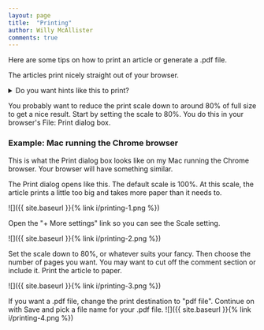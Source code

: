 ```yaml
---
layout: page
title:  "Printing"
author: Willy McAllister
comments: true
---
```


Here are some tips on how to print an article or generate a .pdf file.

The articles print nicely straight out of your browser. 

<details>
<summary>Do you want hints like this to print?</summary>
<p>Before you print, decide if you want all the hidden hints and side comments to print. Open them all up by clicking the blue triangles in the article, and then go ahead with printing.</p>
</details>

You probably want to reduce the print scale down to around 80% of full size to get a nice result. Start by setting the scale to 80%. You do this in your browser's File: Print dialog box.

### Example: Mac running the Chrome browser

This is what the Print dialog box looks like on my Mac running the Chrome browser. Your browser will have something similar.

The Print dialog opens like this. The default scale is 100%. At this scale, the article prints a little too big and takes more paper than it needs to.

![]({{ site.baseurl }}{% link i/printing-1.png %})

Open the "$+$ More settings" link so you can see the Scale setting.

![]({{ site.baseurl }}{% link i/printing-2.png %})

Set the scale down to 80%, or whatever suits your fancy. Then choose the number of pages you want. You may want to cut off the comment section or include it. Print the article to paper. 

![]({{ site.baseurl }}{% link i/printing-3.png %})

If you want a .pdf file, change the print destination to "pdf file". Continue on with Save and pick a file name for your .pdf file.
![]({{ site.baseurl }}{% link i/printing-4.png %})
